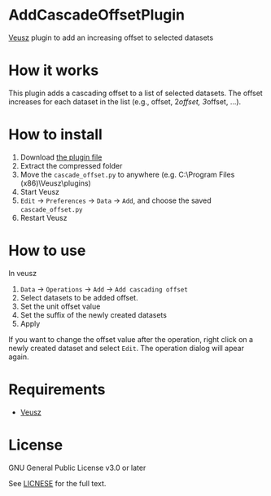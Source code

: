 # AddCascadeOffsetPlugin
[Veusz](https://veusz.github.io/) plugin to add an increasing offset to selected datasets

# How it works
This plugin adds a cascading offset to a list of selected datasets. The offset increases for each dataset in the list (e.g., offset, 2*offset, 3*offset, ...).

# How to install
1. Download [the plugin file](https://github.com/korintje/AddCascadeOffsetPlugin/archive/refs/tags/v1.0.zip)
2. Extract the compressed folder
3. Move the `cascade_offset.py` to anywhere (e.g. C:\Program Files (x86)\Veusz\plugins)
4. Start Veusz
5. `Edit` -> `Preferences` -> `Data` -> `Add`, and choose the saved `cascade_offset.py`
6. Restart Veusz

# How to use
In veusz
1. `Data` -> `Operations` -> `Add` -> `Add cascading offset`
2. Select datasets to be added offset.
3. Set the unit offset value
4. Set the suffix of the newly created datasets
5. Apply

If you want to change the offset value after the operation, right click on a newly created dataset and select `Edit`.
The operation dialog will apear again. 

# Requirements
- [Veusz](https://veusz.github.io/)

# License
GNU General Public License v3.0 or later  

See [LICNESE](https://github.com/korintje/SPAImportPlugin_for_Veusz/blob/main/LICENSE) for the full text.
